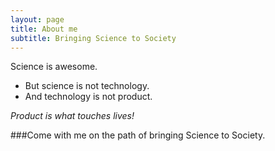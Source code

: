 ```yaml
---
layout: page
title: About me
subtitle: Bringing Science to Society
---
```


Science is awesome.

- But science is not technology.
- And technology is not product.

_Product is what touches lives!_

###Come with me on the path of bringing Science to Society.

